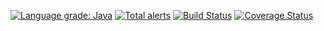 [![Language grade: Java](https://img.shields.io/lgtm/grade/java/g/nnivruth/s-mini-project.svg?logo=lgtm&logoWidth=18)](https://lgtm.com/projects/g/nnivruth/s-mini-project/context:java)
[![Total alerts](https://img.shields.io/lgtm/alerts/g/nnivruth/s-mini-project.svg?logo=lgtm&logoWidth=18)](https://lgtm.com/projects/g/nnivruth/s-mini-project/alerts/)
[![Build Status](https://travis-ci.org/apache/commons-lang.svg)](https://travis-ci.com/github/nnivruth/s-mini-project)
[![Coverage Status](https://coveralls.io/repos/github/nnivruth/s-mini-project/badge.svg?branch=master)](https://coveralls.io/github/nnivruth/s-mini-project?branch=master)
